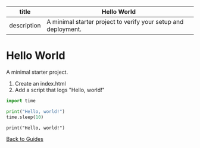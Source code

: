 | title | Hello World |
| --- | --- |
| description | A minimal starter project to verify your setup and deployment. |

# Hello World

A minimal starter project.

1. Create an index.html
2. Add a script that logs "Hello, world!"

```py
import time

print("Hello, world!")
time.sleep(10)
```

`print("Hello, world!")`

[Back to Guides](/guides)

